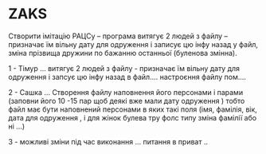 # ZAKS

Створити імітацію РАЦСу – програма витягує 2 людей з файлу – призначає
їм вільну дату для одруження і записує цю інфу назад у файл, зміна
прізвища дружини по бажанню останньої (буленова змінна).

1 - Тімур ... витягує 2 людей з файлу - призначає їм вільну дату для одруження і запсує цю інфу назад в файл.... настроєння файлу пом.... 


2 - Сашка ... Створення файлу наповнення його персонами і парами (заповни його 10 -15 пар  щоб деякі вже мали дату одруження )
тобто файл має бути наповнений персонами в яких такі поля (імя, фамілія, вік, дата для одруження , і для жінок булева тру фолс типу зміна фамілії або ні ...)

3 - можливі зміни під час виконання ... питання в приват .. 
